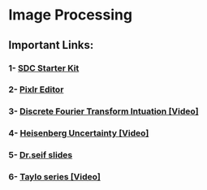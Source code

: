 # Image Processing

## Important Links:
### 1- [SDC Starter Kit](https://github.com/udacity/CarND-Term1-Starter-Kit)
### 2- [Pixlr Editor](https://pixlr.com/editor/)
### 3- [Discrete Fourier Transform Intuation \[Video\]](https://youtu.be/spUNpyF58BY)
### 4- [Heisenberg Uncertainty \[Video\]](https://youtu.be/jrV2PNsJVXY)
### 5- [Dr.seif slides](https://drive.google.com/open?id=11u1AWkCuu4Z6tnch95CJiwbxW8OcETIo)
### 6- [Taylo series \[Video\]](https://youtu.be/3d6DsjIBzJ4)
